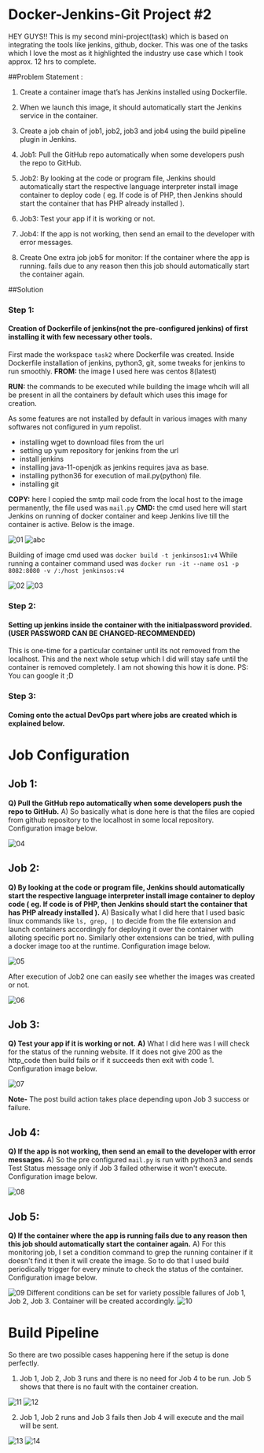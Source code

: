 # Docker-Jenkins-Git Project #2
HEY GUYS!!
This is my second mini-project(task) which is based on integrating the tools like jenkins, github, docker. This was one of the tasks which I love the most as it highlighted the industry use case which I took approx. 12 hrs to complete.


##Problem Statement :
1. Create a container image that’s has Jenkins installed using Dockerfile. 

2. When we launch this image, it should automatically start the Jenkins service in the container.

3. Create a job chain of job1, job2, job3 and job4 using the build pipeline plugin in Jenkins.

4. Job1: Pull the GitHub repo automatically when some developers push the repo to GitHub.

5. Job2: By looking at the code or program file, Jenkins should automatically start the respective language interpreter install image container to deploy code ( eg. If code is of PHP, then Jenkins should start the container that has PHP already installed ).

6. Job3: Test your app if it is working or not.

7. Job4: If the app is not working, then send an email to the developer with error messages.

8. Create One extra job job5 for monitor: If the container where the app is running. fails due to any reason then this job should automatically start the container again.


##Solution

### Step 1:
   #### Creation of Dockerfile of jenkins(not the pre-configured jenkins) of first installing it with few necessary other tools.
First made the workspace `task2` where Dockerfile was created. Inside Dockerfile installation of jenkins, python3, git, some tweaks for jenkins to run smoothly.
**FROM:** the image I used here was centos 8(latest)

**RUN:** the commands to be executed while building the image whcih will all be present in all the containers by default which uses this image for creation.
	
As some features are not installed by default in various images with many softwares not configured in yum repolist.
  * installing wget to download files from the url
  * setting up yum repository for jenkins from the url
  * install jenkins
  * installing java-11-openjdk as jenkins requires java as base.
  * installing python36 for execution of mail.py(python) file.
  * installing git
  
**COPY:** here I copied the smtp mail code from the local host to the image permanently, the file used was `mail.py`
**CMD:**  the cmd used here will start Jenkins on running of docker container and keep Jenkins live till the container is active.
Below is the image.

![01](Screenshots/T1.png)
![abc](Screenshots/Mail.png)

Building of image cmd used was 
	`docker build -t jenkinsos1:v4`
While running a container command used was
	`docker run -it --name os1 -p 8082:8080 -v /:/host jenkinsos:v4`

![02](Screenshots/T2.png)
![03](Screenshots/T3.png)

### Step 2:
   #### Setting up jenkins inside the container with the initialpassword provided.(USER PASSWORD CAN BE CHANGED-RECOMMENDED)
This is one-time for a particular container until its not removed from the localhost. This and the next whole setup which I did will stay safe until the container is removed completely. I am not showing this how it is done. PS: You can google it ;D

### Step 3:
   #### Coming onto the actual DevOps part where jobs are created which is explained below.
   
# Job Configuration

## Job 1: 
**Q) Pull the GitHub repo automatically when some developers push the repo to GitHub.**
A) So basically what is done here is that the files are copied from github repository to the localhost in some local repository.
Configuration image below.

![04](Screenshots/T4.png)

## Job 2:
**Q) By looking at the code or program file, Jenkins should automatically start the respective language interpreter install image container to deploy code ( eg. If code is of PHP, then Jenkins should start the container that has PHP already installed ).**
A) Basically what I did here that I used basic linux commands like `ls, grep, |` to decide from the file extension and launch containers accordingly for deploying it over the container with alloting specific port no. Similarly other extensions can be tried, with pulling a docker image too at the runtime.
Configuration image below.

![05](Screenshots/T5.png)

After execution of Job2 one can easily see whether the images was created or not.

![06](Screenshots/job2.png)

## Job 3:
**Q) Test your app if it is working or not.**
**A)** What I did here was I will check for the status of the running website. If it does not give 200 as the http_code then build fails or if it succeeds then exit with code 1.
Configuration image below.

![07](Screenshots/T6.png)

**Note-** The post build action takes place depending upon Job 3 success or failure.

## Job 4:
**Q) If the app is not working, then send an email to the developer with error messages.**
A) So the pre configured `mail.py` is run with python3 and sends Test Status message only if Job 3 failed otherwise it won't execute.
Configuration image below.

![08](Screenshots/T7.png)

## Job 5:
**Q) If the container where the app is running fails due to any reason then this job should automatically start the container again.**
A) For this monitoring job, I set a condition command to grep the running container if it doesn't find it then it will create the image. So to do that I used build periodically trigger for every minute to check the status of the container.
Configuration image below.

![09](Screenshots/T8.png)
Different conditions can be set for variety possible failures of Job 1, Job 2, Job 3. Container will be created accordingly.
![10](Screenshots/T12.png)


# Build Pipeline

So there are two possible cases happening here if the setup is done perfectly.

1) Job 1, Job 2, Job 3 runs and there is no need for Job 4 to be run. Job 5 shows that there is no fault with the container creation.

![11](Screenshots/T9.png)
![12](Screenshots/T10.png)

2) Job 1, Job 2 runs and Job 3 fails then Job 4 will execute and the mail will be sent.

![13](Screenshots/T11.png)
![14](Screenshots/T13.png)
